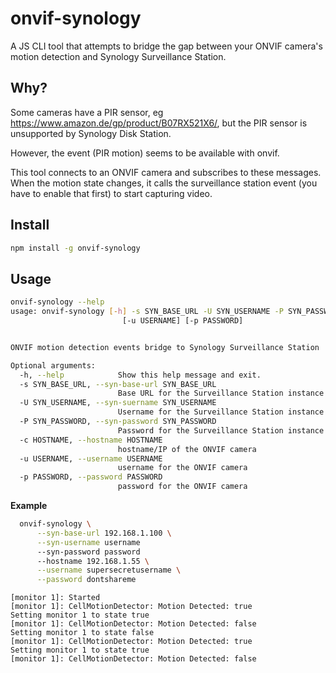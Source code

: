 # onvif-synology

A JS CLI tool that attempts to bridge the gap between your ONVIF camera's motion detection and Synology Surveillance Station.

## Why?
Some cameras have a PIR sensor, eg https://www.amazon.de/gp/product/B07RX521X6/, but the PIR sensor is unsupported by Synology Disk Station.

However, the event (PIR motion) seems to be available with onvif.

This tool connects to an ONVIF camera and subscribes to these messages. When the motion state changes, it calls the surveillance station event (you have to enable that first) to start capturing video.

## Install

```bash
npm install -g onvif-synology
```

## Usage

```bash
onvif-synology --help
usage: onvif-synology [-h] -s SYN_BASE_URL -U SYN_USERNAME -P SYN_PASSWORD -c HOSTNAME
                         [-u USERNAME] [-p PASSWORD]


ONVIF motion detection events bridge to Synology Surveillance Station

Optional arguments:
  -h, --help            Show this help message and exit.
  -s SYN_BASE_URL, --syn-base-url SYN_BASE_URL
                        Base URL for the Surveillance Station instance
  -U SYN_USERNAME, --syn-suername SYN_USERNAME
                        Username for the Surveillance Station instance
  -P SYN_PASSWORD, --syn-password SYN_PASSWORD
                        Password for the Surveillance Station instance
  -c HOSTNAME, --hostname HOSTNAME
                        hostname/IP of the ONVIF camera
  -u USERNAME, --username USERNAME
                        username for the ONVIF camera
  -p PASSWORD, --password PASSWORD
                        password for the ONVIF camera
```

**Example**

```bash
  onvif-synology \
      --syn-base-url 192.168.1.100 \
      --syn-username username
      --syn-password password
      --hostname 192.168.1.55 \
      --username supersecretusername \
      --password dontshareme
```
```
[monitor 1]: Started
[monitor 1]: CellMotionDetector: Motion Detected: true
Setting monitor 1 to state true
[monitor 1]: CellMotionDetector: Motion Detected: false
Setting monitor 1 to state false
[monitor 1]: CellMotionDetector: Motion Detected: true
Setting monitor 1 to state true
[monitor 1]: CellMotionDetector: Motion Detected: false
```
